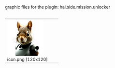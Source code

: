 graphic files for the plugin: hai.side.mission.unlocker<br>
<br>
<table>
	<tr>
		<td><img src="https://github.com/zuckung/endless-sky-plugins/blob/main/myplugins/hai.side.mission.unlocker/icon.png?raw=true" width="120" height="120"><br>
		icon.png [120x120]</td>
		<td></td>
		<td></td>
	</tr>
</table>

